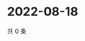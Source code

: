 # 2022-08-18

共 0 条

<!-- BEGIN WEIBO -->
<!-- 最后更新时间 Thu Aug 18 2022 11:20:21 GMT+0800 (China Standard Time) -->

<!-- END WEIBO -->
